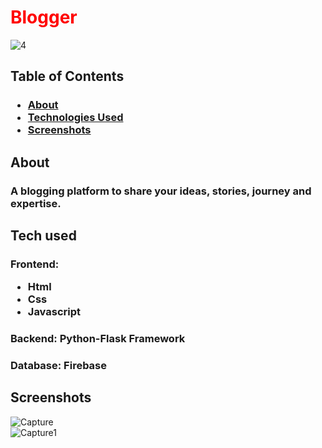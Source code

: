 # <h1 style="color:Red;">Blogger</h1>
![4](https://user-images.githubusercontent.com/92630714/227880450-045a1f49-e718-4ef1-8933-43044721e1e4.png)

## Table of Contents
### <ul><li><a href="#about">About</a></li><li><a href="#tech">Technologies Used</a></li><li><a href="#screen">Screenshots</a></li></ul>
## <h2 id="about">About</h2>
### A blogging platform to share your ideas, stories, journey and expertise.
## <h2 id="tech">Tech used</h2> 
### Frontend:<br> <ul><li>Html</li><li>Css</li><li>Javascript</li></ul>
### Backend: Python-Flask Framework 
### Database: Firebase
## <h2 id="screen">Screenshots</h2>

![Capture](https://user-images.githubusercontent.com/92630714/227890913-c767f01d-6530-407d-90d1-06496f690c0f.PNG) 
<br>
![Capture1](https://user-images.githubusercontent.com/92630714/227891094-b2009dac-2d32-4995-b4c6-d70ced3ad20e.PNG)
